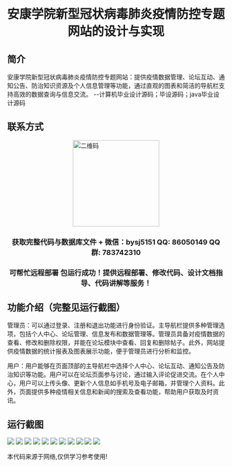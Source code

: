 <p><h1 align="center">安康学院新型冠状病毒肺炎疫情防控专题网站的设计与实现</h1></p>

## 简介
安康学院新型冠状病毒肺炎疫情防控专题网站：提供疫情数据管理、论坛互动、通知公告、防治知识资源及个人信息管理等功能，通过直观的图表和简洁的导航栏支持高效的数据查询与信息交流。    --计算机毕业设计源码；毕设源码；java毕业设计源码


## 联系方式
<img src="https://bs-1329754181.cos.ap-shanghai.myqcloud.com/wx.jpg" alt="二维码" style="display: block; margin: 0 auto;" width="200px">
<p><h3 align="center">获取完整代码与数据库文件 + 微信：bysj5151 QQ: 86050149 QQ群: 783742310</h3></p>
<p><h3 align="center">可帮忙远程部署 包运行成功！提供远程部署、修改代码、设计文档指导、代码讲解等服务！</h3></p>

## 功能介绍（完整见运行截图）
管理员：可以通过登录、注册和退出功能进行身份验证。主导航栏提供多种管理选项，包括个人中心、论坛管理、信息发布和数据管理等。管理员具备对疫情数据的查看、修改和删除权限，并能在论坛模块中查看、回复和删除帖子。此外，网站提供疫情数据的统计报表及图表展示功能，便于管理员进行分析和监控。  

用户：用户能够在页面顶部的主导航栏中选择个人中心、论坛互动、通知公告及防治知识等功能。用户可以在论坛页面参与讨论，通过输入评论促进交流。在个人中心，用户可以上传头像、更新个人信息如手机号及电子邮箱，并管理个人资料。此外，页面提供多种疫情相关信息和新闻的搜索及查看功能，帮助用户获取及时资讯。


## 运行截图
![](https://bs-1329754181.cos.ap-shanghai.myqcloud.com/spring/AnkangCollegeCOVID19PandemicPreventionWebsiteDesignAndImplementation/img/001.jpg)
![](https://bs-1329754181.cos.ap-shanghai.myqcloud.com/spring/AnkangCollegeCOVID19PandemicPreventionWebsiteDesignAndImplementation/img/002.jpg)
![](https://bs-1329754181.cos.ap-shanghai.myqcloud.com/spring/AnkangCollegeCOVID19PandemicPreventionWebsiteDesignAndImplementation/img/003.jpg)
![](https://bs-1329754181.cos.ap-shanghai.myqcloud.com/spring/AnkangCollegeCOVID19PandemicPreventionWebsiteDesignAndImplementation/img/004.jpg)
![](https://bs-1329754181.cos.ap-shanghai.myqcloud.com/spring/AnkangCollegeCOVID19PandemicPreventionWebsiteDesignAndImplementation/img/005.jpg)
![](https://bs-1329754181.cos.ap-shanghai.myqcloud.com/spring/AnkangCollegeCOVID19PandemicPreventionWebsiteDesignAndImplementation/img/006.jpg)
![](https://bs-1329754181.cos.ap-shanghai.myqcloud.com/spring/AnkangCollegeCOVID19PandemicPreventionWebsiteDesignAndImplementation/img/007.jpg)
![](https://bs-1329754181.cos.ap-shanghai.myqcloud.com/spring/AnkangCollegeCOVID19PandemicPreventionWebsiteDesignAndImplementation/img/008.jpg)
![](https://bs-1329754181.cos.ap-shanghai.myqcloud.com/spring/AnkangCollegeCOVID19PandemicPreventionWebsiteDesignAndImplementation/img/009.jpg)
![](https://bs-1329754181.cos.ap-shanghai.myqcloud.com/spring/AnkangCollegeCOVID19PandemicPreventionWebsiteDesignAndImplementation/img/010.jpg)
![](https://bs-1329754181.cos.ap-shanghai.myqcloud.com/spring/AnkangCollegeCOVID19PandemicPreventionWebsiteDesignAndImplementation/img/011.jpg)

<p>本代码来源于网络,仅供学习参考使用!</p>
